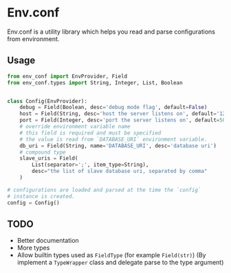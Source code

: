 # Env.conf

Env.conf is a utility library which helps you read and parse configurations from
environment.

## Usage

~~~py
from env_conf import EnvProvider, Field
from env_conf.types import String, Integer, List, Boolean


class Config(EnvProvider):
    debug = Field(Boolean, desc='debug mode flag', default=False)
    host = Field(String, desc='host the server listens on', default='127.0.0.0')
    port = Field(Integer, desc='port the server listens on', default=5000)
    # override environment variable name
    # this field is required and must be specified
    # the value is read from `DATABASE_URI` environment variable.
    db_uri = Field(String, name='DATABASE_URI', desc='database uri')
    # compound type
    slave_uris = Field(
        List(separator=';', item_type=String),
        desc="the list of slave database uri, separated by comma"
    )

# configurations are loaded and parsed at the time the `config`
# instance is created.
config = Config()
~~~

## TODO

 - Better documentation
 - More types
 - Allow builtin types used as `FieldType` (for example `Field(str)`)
   (By implement a `TypeWrapper` class and delegate parse to the type
   argument)
